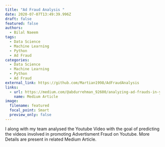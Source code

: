 ```yaml
---
title: "Ad Fraud Analysis "
date: 2020-07-07T13:49:39.996Z
draft: false
featured: false
authors:
  - Bilal Naeem
tags:
  - Data Science
  - Machine Learning
  - Python
  - Ad Fraud
categories:
  - Data Science
  - Machine Learning
  - Python
  - Ad Fraud
external_link: https://github.com/Martian1998/AdFraudAnalysis
links:
  - url: https://medium.com/@abdurrehman_92600/analyzing-ad-frauds-in-youtube-videos-1d0155a0cba5
    name: Medium Article
image:
  filename: featured
  focal_point: Smart
  preview_only: false
---
```

I along with my team analysed the Youtube Video with the goal of predicting the videos involved in promoting Advertisment Fraud on Youtube. More Details are present in related Medium Article.